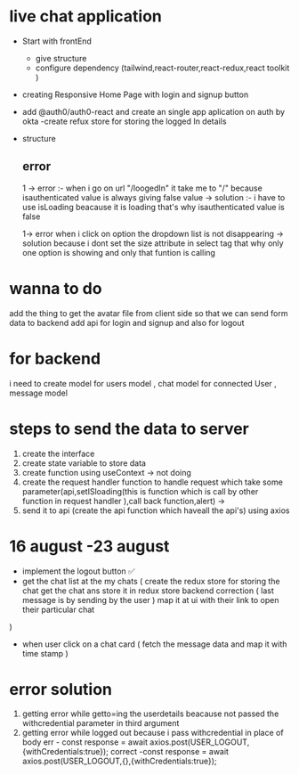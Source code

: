  # live chat application

 - Start with frontEnd 
   - give structure 
   - configure dependency (tailwind,react-router,react-redux,react toolkit )

- creating Responsive Home Page with login and signup button

- add  @auth0/auth0-react  and create an single app aplication on auth by okta
 -create refux store for storing the logged In details

- structure

  ## error 
    1 -> error :- when i go on url "/loogedIn" it take me to "/" because isauthenticated value is always giving false value
     -> solution :- i have to use isLoading beacause it is loading that's why  isauthenticated value is false 

   1-> error when i click on option the dropdown list is not disappearing 
    -> solution because i dont set the size attribute in select tag that why only one option is showing and only that funtion is calling 


# wanna to do 
  add the thing to get the avatar file from client side so that we can send form data to backend 
  add api for login and signup and also for logout 


# for backend 
i need to create model for users model  , chat model for  connected User , message model 


 #  steps to send the data to server 
   1. create the interface 
   2. create state variable to store data 
   3. create function using useContext -> not doing 
   4. create the request handler function to handle request which take some parameter(api,setISloading(this is function which is call by other function in request handler ),call back function,alert) ->
   5. send it to api (create the api function which haveall the api's) using axios 

# 16 august -23 august 
- implement the logout button  ✅
- get the chat list at the my chats (
   create the redux store for storing the chat 
   get the chat ans store it in redux store 
   backend correction ( last message is by sending by the user )
   map it at ui  with their link to open their particular chat 

)
- when user click on a chat card (
  fetch the message data 
  and map it with  time stamp 
)


# error solution 
1. getting error while getto=ing the userdetails beacause not passed the withcredential  parameter in third argument 
1. getting error while logged out because i pass withcredential in place of body 
    err -  const response = await axios.post(USER_LOGOUT,{withCredentials:true});
    correct -const response = await axios.post(USER_LOGOUT,{},{withCredentials:true});